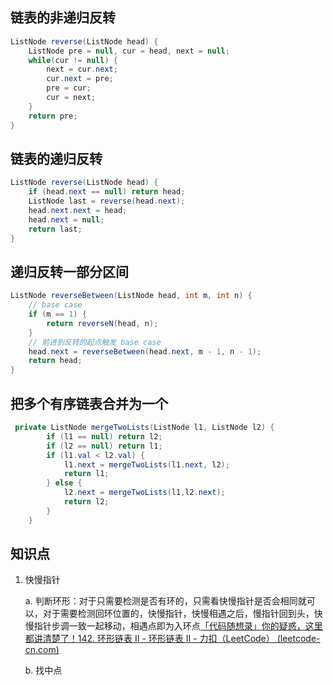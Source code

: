 ## 链表的非递归反转 

``` java
ListNode reverse(ListNode head) {
    ListNode pre = null, cur = head, next = null;
    while(cur != null) {
        next = cur.next;
        cur.next = pre;
        pre = cur;
        cur = next;
    }
    return pre;
}
```





## 链表的递归反转

```java
ListNode reverse(ListNode head) {
    if (head.next == null) return head;
    ListNode last = reverse(head.next);
    head.next.next = head;
    head.next = null;
    return last;
}
```

## 递归反转一部分区间

```java
ListNode reverseBetween(ListNode head, int m, int n) {
    // base case
    if (m == 1) {
        return reverseN(head, n);
    }
    // 前进到反转的起点触发 base case
    head.next = reverseBetween(head.next, m - 1, n - 1);
    return head;
}
```

## 把多个有序链表合并为一个

```java
 private ListNode mergeTwoLists(ListNode l1, ListNode l2) {
        if (l1 == null) return l2;
        if (l2 == null) return l1;
        if (l1.val < l2.val) {
            l1.next = mergeTwoLists(l1.next, l2);
            return l1;
        } else {
            l2.next = mergeTwoLists(l1,l2.next);
            return l2;
        }
    }
```

## 知识点 

1. 快慢指针

   a. 判断环形：对于只需要检测是否有环的，只需看快慢指针是否会相同就可以，对于需要检测回环位置的，快慢指针，快慢相遇之后，慢指针回到头，快慢指针步调一致一起移动，相遇点即为入环点[「代码随想录」你的疑惑，这里都讲清楚了！142. 环形链表 II - 环形链表 II - 力扣（LeetCode） (leetcode-cn.com)](https://leetcode-cn.com/problems/linked-list-cycle-ii/solution/142-huan-xing-lian-biao-ii-jian-hua-gong-shi-jia-2/)

   b. 找中点

